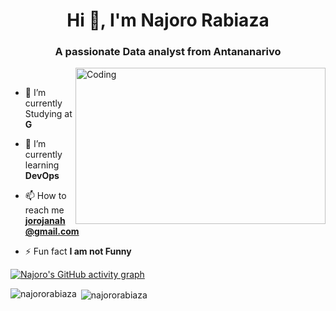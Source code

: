 <h1 align="center">Hi 👋, I'm Najoro Rabiaza</h1>
<h3 align="center">A passionate Data analyst from Antananarivo</h3>
<img align="right" alt="Coding" height=250 width=400 src="https://camo.githubusercontent.com/8a9c7f854df987a0b488caf7b4ca6fb56e368e1a0b85602574da94c19d1c2d2e/68747470733a2f2f70687973696373677572756b756c2e66696c65732e776f726470726573732e636f6d2f323031392f30322f6368617261637465722d312e676966" />
<br>


- 🔭 I’m currently Studying at **G**

- 🌱 I’m currently learning **DevOps**

- 📫 How to reach me **jorojanah@gmail.com**

- ⚡ Fun fact **I am not Funny**



[![Najoro's GitHub activity graph](https://activity-graph.herokuapp.com/graph?username=najororabiaza&&theme=xcode)](https://github.com/najororabiaza)

<p><img align="left" src="https://github-readme-stats.vercel.app/api/top-langs?username=najororabiaza&show_icons=true&locale=en&layout=compact&theme=tokyonight" alt="najororabiaza" /></p>

<p>&nbsp;<img align="center" src="https://github-readme-stats.vercel.app/api?username=najororabiaza&show_icons=true&locale=en&theme=tokyonight" alt="najororabiaza" /></p>


